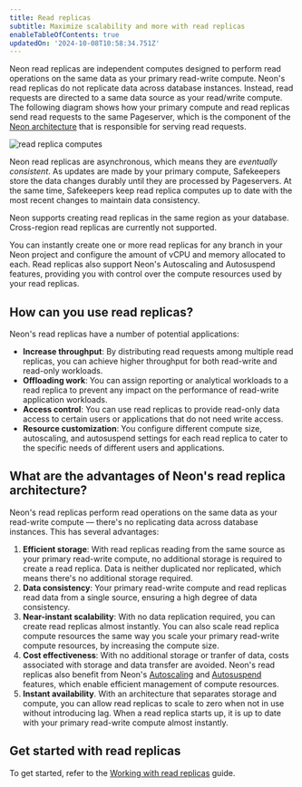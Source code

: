 ```yaml
---
title: Read replicas
subtitle: Maximize scalability and more with read replicas
enableTableOfContents: true
updatedOn: '2024-10-08T10:58:34.751Z'
---
```


Neon read replicas are independent computes designed to perform read operations on the same data as your primary read-write compute. Neon's read replicas do not replicate data across database instances. Instead, read requests are directed to a same data source as your read/write compute. The following diagram shows how your primary compute and read replicas send read requests to the same Pageserver, which is the component of the [Neon architecture](/docs/introduction/architecture-overview) that is responsible for serving read requests.

![read replica computes](/docs/introduction/read_replicas.jpg)

Neon read replicas are asynchronous, which means they are _eventually consistent_. As updates are made by your primary compute, Safekeepers store the data changes durably until they are processed by Pageservers. At the same time, Safekeepers keep read replica computes up to date with the most recent changes to maintain data consistency.

Neon supports creating read replicas in the same region as your database. Cross-region read replicas are currently not supported.

You can instantly create one or more read replicas for any branch in your Neon project and configure the amount of vCPU and memory allocated to each. Read replicas also support Neon's Autoscaling and Autosuspend features, providing you with control over the compute resources used by your read replicas.

## How can you use read replicas?

Neon's read replicas have a number of potential applications:

- **Increase throughput**: By distributing read requests among multiple read replicas, you can achieve higher throughput for both read-write and read-only workloads.
- **Offloading work**: You can assign reporting or analytical workloads to a read replica to prevent any impact on the performance of read-write application workloads.
- **Access control**: You can use read replicas to provide read-only data access to certain users or applications that do not need write access.
- **Resource customization**: You configure different compute size, autoscaling, and autosuspend settings for each read replica to cater to the specific needs of different users and applications.

## What are the advantages of Neon's read replica architecture?

Neon's read replicas perform read operations on the same data as your read-write compute &#8212; there's no replicating data across database instances. This has several advantages:

1. **Efficient storage**: With read replicas reading from the same source as your primary read-write compute, no additional storage is required to create a read replica. Data is neither duplicated nor replicated, which means there's no additional storage required.
2. **Data consistency**: Your primary read-write compute and read replicas read data from a single source, ensuring a high degree of data consistency.
3. **Near-instant scalability**: With no data replication required, you can create read replicas almost instantly. You can also scale read replica compute resources the same way you scale your primary read-write compute resources, by increasing the compute size.
4. **Cost effectiveness**: With no additional storage or tranfer of data, costs associated with storage and data transfer are avoided. Neon's read replicas also benefit from Neon's [Autoscaling](/docs/introduction/autoscaling) and [Autosuspend](/docs/manage/endpoints#auto-suspend-configuration) features, which enable efficient management of compute resources.
5. **Instant availability**. With an architecture that separates storage and compute, you can allow read replicas to scale to zero when not in use without introducing lag. When a read replica starts up, it is up to date with your primary read-write compute almost instantly.

## Get started with read replicas

To get started, refer to the [Working with read replicas](/docs/guides/read-replica-guide) guide.
